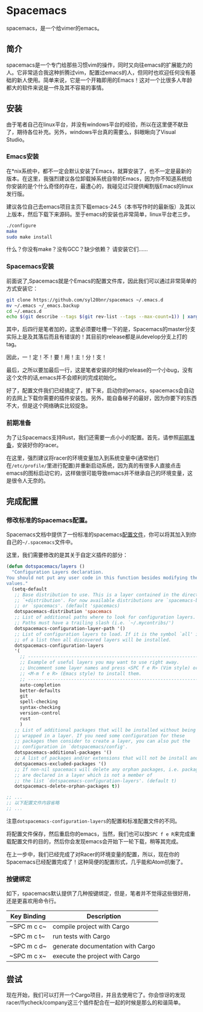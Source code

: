 # Spacemacs
spacemacs，是一个给vimer的emacs。
## 简介
spacemacs是一个专门给那些习惯vim的操作，同时又向往emacs的扩展能力的人。它非常适合我这种折腾过vim，配置过emacs的人，但同时也欢迎任何没有基础的新人使用。简单来说，它是一个开箱即用的Emacs！这对一个比很多人年龄都大的软件来说是一件及其不容易的事情。

## 安装
由于笔者自己在linux平台，并没有windows平台的经验，所以在这里便不献丑了，期待各位补充。另外，windows平台真的需要么，斜眼瞅向了Visual Studio。

### Emacs安装

在*nix系统中，都不一定会默认安装了Emacs，就算安装了，也不一定是最新的版本。在这里，我强烈建议各位卸载掉系统自带的Emacs，因为你不知道系统给你安装的是个什么奇怪的存在，最遭心的，我碰见过只提供阉割版Emacs的linux发行版。

建议各位自己去emacs项目主页下载emacs-24.5（本书写作时的最新版）及其以上版本，然后下载下来源码。至于emacs的安装也非常简单，linux平台老三步。
```bash
./configure
make
sudo make install
```
什么？你没有make？没有GCC？缺少依赖？
请安装它们……

### Spacemacs安装

前面说了,Spacemacs就是个Emacs的配置文件库，因此我们可以通过非常简单的方式安装它：
```bash
git clone https://github.com/syl20bnr/spacemacs ~/.emacs.d
mv ~/.emacs ~/_emacs.backup
cd ~/.emacs.d
echo $(git describe --tags $(git rev-list --tags --max-count=1)) | xargs git checkout
```
其中，后四行是笔者加的，这里必须要吐槽一下的是，Spacemacs的master分支实际上是及其落后而且有错误的！其目前的release都是从develop分支上打的tag。

因此，一！定！不！要！用！主！分！支！

最后，之所以要加最后一行，这是笔者安装的时候的release的一个小bug，没有这个文件的话,emacs并不会顺利的完成初始化。

好了，配置文件我们已经搞定了，接下来，启动你的emacs，spacemacs会自动的去网上下载你需要的插件安装包。另外，能自备梯子的最好，因为你要下的东西不大，但是这个网络确实比较捉急。

### 前期准备

为了让Spacemacs支持Rust，我们还需要一点小小的配置。首先，请参照[前期准备](../03-editors/03-01-before.md)，安装好你的racer。

在这里，强烈建议将racer的环境变量加入到系统变量中(通常他们在`/etc/profile/`里进行配置)并重新启动系统，因为真的有很多人直接点击emacs的图标启动它的，这样做很可能导致emacs并不继承自己的环境变量，这是很令人无奈的。

## 完成配置

### 修改标准的Spacemacs配置。

Spacemacs文档中提供了一份标准的spacemacs[配置文件](https://github.com/syl20bnr/spacemacs/blob/master/core/templates/.spacemacs.template)，你可以将其加入到你自己的`~/.spacemacs`文件中。

这里，我们需要修改的是其关于自定义插件的部分：
```lisp
(defun dotspacemacs/layers ()
  "Configuration Layers declaration.
You should not put any user code in this function besides modifying the variable
values."
  (setq-default
   ;; Base distribution to use. This is a layer contained in the directory
   ;; `+distribution'. For now available distributions are `spacemacs-base'
   ;; or `spacemacs'. (default 'spacemacs)
   dotspacemacs-distribution 'spacemacs
   ;; List of additional paths where to look for configuration layers.
   ;; Paths must have a trailing slash (i.e. `~/.mycontribs/')
   dotspacemacs-configuration-layer-path '()
   ;; List of configuration layers to load. If it is the symbol `all' instead
   ;; of a list then all discovered layers will be installed.
   dotspacemacs-configuration-layers
   '(
     ;; ----------------------------------------------------------------
     ;; Example of useful layers you may want to use right away.
     ;; Uncomment some layer names and press <SPC f e R> (Vim style) or
     ;; <M-m f e R> (Emacs style) to install them.
     ;; ----------------------------------------------------------------
     auto-completion
     better-defaults
     git
     spell-checking
     syntax-checking
     version-control
     rust
     )
   ;; List of additional packages that will be installed without being
   ;; wrapped in a layer. If you need some configuration for these
   ;; packages then consider to create a layer, you can also put the
   ;; configuration in `dotspacemacs/config'.
   dotspacemacs-additional-packages '()
   ;; A list of packages and/or extensions that will not be install and loaded.
   dotspacemacs-excluded-packages '()
   ;; If non-nil spacemacs will delete any orphan packages, i.e. packages that
   ;; are declared in a layer which is not a member of
   ;; the list `dotspacemacs-configuration-layers'. (default t)
   dotspacemacs-delete-orphan-packages t))

;; ...
;; 以下配置文件内容省略
;; ...
```

注意`dotspacemacs-configuration-layers`的配置和标准配置文件的不同。

将配置文件保存，然后重启你的emacs，当然，我们也可以按`SPC f e R`来完成重载配置文件的目的，然后你会发现emacs会开始下一轮下载，稍等其完成。

在上一步中，我们已经完成了对Racer的环境变量的配置，所以，现在你的Spacemacs已经配置完成了！这种简便的配置形式，几乎能和Atom抗衡了。

### 按键绑定
如下，spacemacs默认提供了几种按键绑定，但是，笔者并不觉得这些很好用，还是更喜欢用命令行。

| Key Binding | Description                       |
|-------------|-----------------------------------|
| ~SPC m c c~ | compile project with Cargo        |
| ~SPC m c t~ | run tests with Cargo              |
| ~SPC m c d~ | generate documentation with Cargo |
| ~SPC m c x~ | execute the project with Cargo    |

## 尝试

现在开始，我们可以打开一个Cargo项目，并且去使用它了。你会惊讶的发现racer/flycheck/company这三个插件配合在一起的时候是那么的和谐简单。
